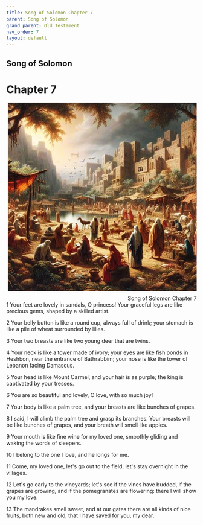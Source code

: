 ```yaml
---
title: Song of Solomon Chapter 7
parent: Song of Solomon
grand_parent: Old Testament
nav_order: 7
layout: default
---
```


## Song of Solomon

# Chapter 7

<div style="clear: both; text-align: right;">
    <img src="/assets/Image/Song of Solomon/500/7.jpg" alt="Song of Solomon Chapter 7" class="chapter-image" style="max-width: 100%; height: auto; float: right; margin: 0 0 10px 10px; padding-left: 10%;">
    <figcaption style="font-size: 14px;">Song of Solomon Chapter 7</figcaption>
</div>
1 Your feet are lovely in sandals, O princess! Your graceful legs are like precious gems, shaped by a skilled artist.

2 Your belly button is like a round cup, always full of drink; your stomach is like a pile of wheat surrounded by lilies.

3 Your two breasts are like two young deer that are twins.

4 Your neck is like a tower made of ivory; your eyes are like fish ponds in Heshbon, near the entrance of Bathrabbim; your nose is like the tower of Lebanon facing Damascus.

5 Your head is like Mount Carmel, and your hair is as purple; the king is captivated by your tresses.

6 You are so beautiful and lovely, O love, with so much joy!

7 Your body is like a palm tree, and your breasts are like bunches of grapes.

8 I said, I will climb the palm tree and grasp its branches. Your breasts will be like bunches of grapes, and your breath will smell like apples.

9 Your mouth is like fine wine for my loved one, smoothly gliding and waking the words of sleepers.

10 I belong to the one I love, and he longs for me.

11 Come, my loved one, let's go out to the field; let's stay overnight in the villages.

12 Let's go early to the vineyards; let's see if the vines have budded, if the grapes are growing, and if the pomegranates are flowering: there I will show you my love.

13 The mandrakes smell sweet, and at our gates there are all kinds of nice fruits, both new and old, that I have saved for you, my dear.


